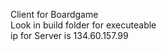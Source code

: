 Client for Boardgame <br/>
Look in build folder for executeable <br/>
ip for Server is 134.60.157.99
